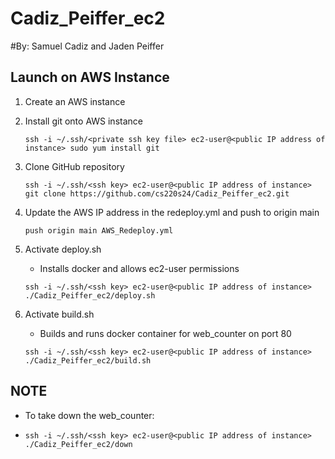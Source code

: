 # Cadiz_Peiffer_ec2
#By: Samuel Cadiz and Jaden Peiffer

## Launch on AWS Instance
1. Create an AWS instance
2. Install git onto AWS instance
   
   `ssh -i ~/.ssh/<private ssh key file> ec2-user@<public IP address of instance> sudo yum install git`
4. Clone GitHub repository
   
   `ssh -i ~/.ssh/<ssh key> ec2-user@<public IP address of instance> git clone https://github.com/cs220s24/Cadiz_Peiffer_ec2.git`
5. Update the AWS IP address in the redeploy.yml and push to origin main
   
   `push origin main AWS_Redeploy.yml`
6. Activate deploy.sh
   - Installs docker and allows ec2-user permissions
     
   `ssh -i ~/.ssh/<ssh key> ec2-user@<public IP address of instance> ./Cadiz_Peiffer_ec2/deploy.sh`
7. Activate build.sh
   - Builds and runs docker container for web_counter on port 80
     
   `ssh -i ~/.ssh/<ssh key> ec2-user@<public IP address of instance> ./Cadiz_Peiffer_ec2/build.sh`
   
## NOTE

- To take down the web_counter:
  
-  `ssh -i ~/.ssh/<ssh key> ec2-user@<public IP address of instance> ./Cadiz_Peiffer_ec2/down`
   
